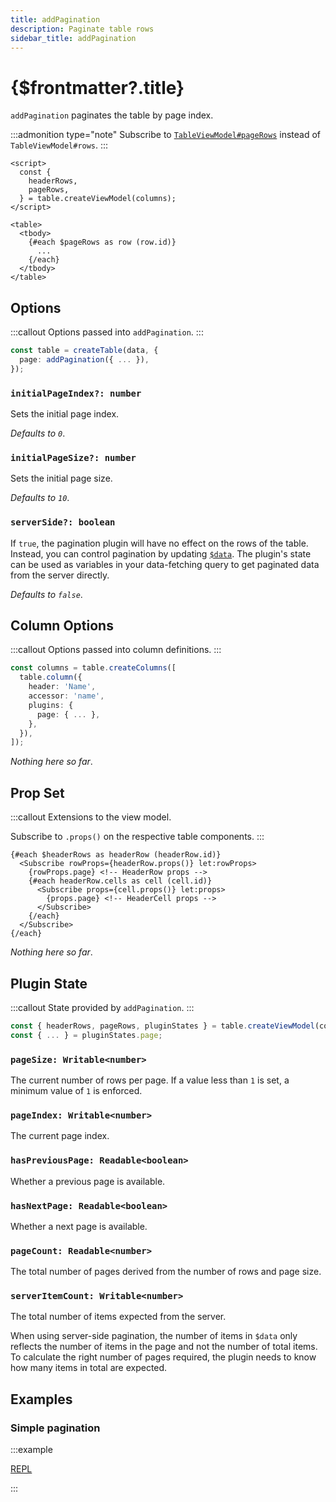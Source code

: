 ```yaml
---
title: addPagination
description: Paginate table rows
sidebar_title: addPagination
---
```


<script>
  import { useHljs } from '$lib/utils/useHljs';
  useHljs('ts');
</script>

# {$frontmatter?.title}

`addPagination` paginates the table by page index.

:::admonition type="note"
Subscribe to [`TableViewModel#pageRows`](../api/table-view-model.md#tableviewmodel-pagerows-readable-bodyrow) instead of `TableViewModel#rows`.
:::

```svelte {5,11}
<script>
  const {
    headerRows,
    pageRows,
  } = table.createViewModel(columns);
</script>

<table>
  <tbody>
    {#each $pageRows as row (row.id)}
      ...
    {/each}
  </tbody>
</table>
```

## Options

:::callout
Options passed into `addPagination`.
:::

```ts {3}
const table = createTable(data, {
  page: addPagination({ ... }),
});
```

### `initialPageIndex?: number`

Sets the initial page index.

_Defaults to `0`_.

### `initialPageSize?: number`

Sets the initial page size.

_Defaults to `10`_.

### `serverSide?: boolean`

If `true`, the pagination plugin will have no effect on the rows of the table. Instead, you can control pagination by updating [`$data`](../api/create-table.md#createtable-data-plugins-table). The plugin's state can be used as variables in your data-fetching query to get paginated data from the server directly.

_Defaults to `false`_.

## Column Options

:::callout
Options passed into column definitions.
:::

```ts {7}
const columns = table.createColumns([
  table.column({
    header: 'Name',
    accessor: 'name',
    plugins: {
      page: { ... },
    },
  }),
]);
```

_Nothing here so far_.

## Prop Set

:::callout
Extensions to the view model.

Subscribe to `.props()` on the respective table components.
:::

```svelte
{#each $headerRows as headerRow (headerRow.id)}
  <Subscribe rowProps={headerRow.props()} let:rowProps>
    {rowProps.page} <!-- HeaderRow props -->
    {#each headerRow.cells as cell (cell.id)}
      <Subscribe props={cell.props()} let:props>
        {props.page} <!-- HeaderCell props -->
      </Subscribe>
    {/each}
  </Subscribe>
{/each}
```

_Nothing here so far_.

## Plugin State

:::callout
State provided by `addPagination`.
:::

```ts {3}
const { headerRows, pageRows, pluginStates } = table.createViewModel(columns);
const { ... } = pluginStates.page;
```

### `pageSize: Writable<number>`

The current number of rows per page. If a value less than `1` is set, a minimum value of `1` is enforced.

### `pageIndex: Writable<number>`

The current page index.

### `hasPreviousPage: Readable<boolean>`

Whether a previous page is available.

### `hasNextPage: Readable<boolean>`

Whether a next page is available.

### `pageCount: Readable<number>`

The total number of pages derived from the number of rows and page size.

### `serverItemCount: Writable<number>`

The total number of items expected from the server.

When using server-side pagination, the number of items in `$data` only reflects the number of items in the page and not the number of total items. To calculate the right number of pages required, the plugin needs to know how many items in total are expected.

## Examples

### Simple pagination

:::example

[REPL](https://svelte.dev/repl/27d0aa87d94d40939923f63b4e5eb6f5?version=3.48.0)

<script>
  import SimplePaginationDemo from './SimplePaginationDemo.svelte'
</script>
<SimplePaginationDemo />

:::
